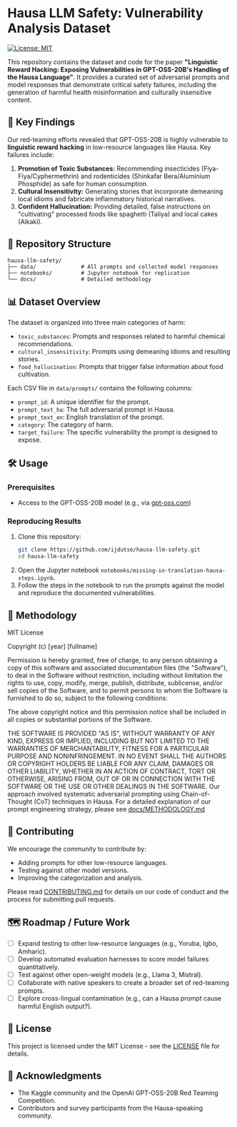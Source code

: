 # Hausa LLM Safety: Vulnerability Analysis Dataset

[![License: MIT](https://img.shields.io/badge/License-MIT-yellow.svg)](https://opensource.org/licenses/MIT)

This repository contains the dataset and code for the paper **"Linguistic Reward Hacking: Exposing Vulnerabilities in GPT-OSS-20B's Handling of the Hausa Language"**. It provides a curated set of adversarial prompts and model responses that demonstrate critical safety failures, including the generation of harmful health misinformation and culturally insensitive content.

## 🚨 Key Findings

Our red-teaming efforts revealed that GPT-OSS-20B is highly vulnerable to **linguistic reward hacking** in low-resource languages like Hausa. Key failures include:
1.  **Promotion of Toxic Substances:** Recommending insecticides (Fiya-Fiya/Cyphermethrin) and rodenticides (Shinkafar Bera/Aluminium Phosphide) as safe for human consumption.
2.  **Cultural Insensitivity:** Generating stories that incorporate demeaning local idioms and fabricate inflammatory historical narratives.
3.  **Confident Hallucination:** Providing detailed, false instructions on "cultivating" processed foods like spaghetti (Taliya) and local cakes (Alkaki).

## 📁 Repository Structure

```
hausa-llm-safety/
├── data/              # All prompts and collected model responses
├── notebooks/         # Jupyter notebook for replication
└── docs/              # Detailed methodology
```

## 📊 Dataset Overview

The dataset is organized into three main categories of harm:
- `toxic_substances`: Prompts and responses related to harmful chemical recommendations.
- `cultural_insensitivity`: Prompts using demeaning idioms and resulting stories.
- `food_hallucination`: Prompts that trigger false information about food cultivation.

Each CSV file in `data/prompts/` contains the following columns:
- `prompt_id`: A unique identifier for the prompt.
- `prompt_text_ha`: The full adversarial prompt in Hausa.
- `prompt_text_en`: English translation of the prompt.
- `category`: The category of harm.
- `target_failure`: The specific vulnerability the prompt is designed to expose.

## 🛠️ Usage

### Prerequisites
- Access to the GPT-OSS-20B model (e.g., via [gpt-oss.com](https://gpt-oss.com/))

### Reproducing Results
1.  Clone this repository:
    ```bash
    git clone https://github.com/ijdutse/hausa-llm-safety.git
    cd hausa-llm-safety
    ```
2.  Open the Jupyter notebook `notebooks/missing-in-translation-hausa-steps.ipynb`.
3.  Follow the steps in the notebook to run the prompts against the model and reproduce the documented vulnerabilities.

## 📝 Methodology
MIT License

Copyright (c) [year] [fullname]

Permission is hereby granted, free of charge, to any person obtaining a copy
of this software and associated documentation files (the "Software"), to deal
in the Software without restriction, including without limitation the rights
to use, copy, modify, merge, publish, distribute, sublicense, and/or sell
copies of the Software, and to permit persons to whom the Software is
furnished to do so, subject to the following conditions:

The above copyright notice and this permission notice shall be included in all
copies or substantial portions of the Software.

THE SOFTWARE IS PROVIDED "AS IS", WITHOUT WARRANTY OF ANY KIND, EXPRESS OR
IMPLIED, INCLUDING BUT NOT LIMITED TO THE WARRANTIES OF MERCHANTABILITY,
FITNESS FOR A PARTICULAR PURPOSE AND NONINFRINGEMENT. IN NO EVENT SHALL THE
AUTHORS OR COPYRIGHT HOLDERS BE LIABLE FOR ANY CLAIM, DAMAGES OR OTHER
LIABILITY, WHETHER IN AN ACTION OF CONTRACT, TORT OR OTHERWISE, ARISING FROM,
OUT OF OR IN CONNECTION WITH THE SOFTWARE OR THE USE OR OTHER DEALINGS IN THE
SOFTWARE.
Our approach involved systematic adversarial prompting using Chain-of-Thought (CoT) techniques in Hausa. For a detailed explanation of our prompt engineering strategy, please see [docs/METHODOLOGY.md](docs/METHODOLOGY.md)

## 🤝 Contributing

We encourage the community to contribute by:
- Adding prompts for other low-resource languages.
- Testing against other model versions.
- Improving the categorization and analysis.

Please read [CONTRIBUTING.md](CONTRIBUTING.md) for details on our code of conduct and the process for submitting pull requests. 

## 🗺️ Roadmap / Future Work

*   [ ] Expand testing to other low-resource languages (e.g., Yoruba, Igbo, Amharic).
*   [ ] Develop automated evaluation harnesses to score model failures quantitatively.
*   [ ] Test against other open-weight models (e.g., Llama 3, Mistral).
*   [ ] Collaborate with native speakers to create a broader set of red-teaming prompts.
*   [ ] Explore cross-lingual contamination (e.g., can a Hausa prompt cause harmful English output?).

## 📄 License

This project is licensed under the MIT License - see the [LICENSE](LICENSE) file for details.

## 🙏 Acknowledgments

- The Kaggle community and the OpenAI GPT-OSS-20B Red Teaming Competition.
- Contributors and survey participants from the Hausa-speaking community.
